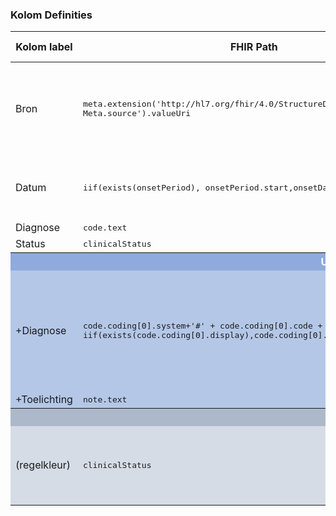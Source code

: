 ### Kolom Definities
<table class="grid">
<thead>
<th>Kolom label</th>
<th width="25%">FHIR Path</th>
<th>FHIR Type</th>
<th>Zib element</th>
<th>Toelichting of regels</th>
</thead>
<tbody>
<tr>
<td>Bron</td>
<td><samp>meta.extension('http://hl7.org/fhir/4.0/StructureDefinition/extension-Meta.source').valueUri</samp></td>
<td><code>string</code></td>
<td>nvt</td>
<td>Lookup adhv uri (AGB-Z of OID) <code>&lt;adressering-base&gt;/Organization?identifier=&lt;.meta.tag.code&gt;</code> en gebruik dan <code>Organization.name</code></td>
</tr>
<tr>
<td>Datum</td>
<td><samp>iif(exists(onsetPeriod), onsetPeriod.start,onsetDateTime)</samp></td>
<td><code>Period</code> of <code>dateTime</code></td>
<td>ProbleemBeginDatum</td>
<td>Laat één datum zien als de <code>.onsetDateTime</code> en <code>.onsetPeriod</code> hetzelfde zijn</td>
</tr>
<tr>
<td>Diagnose</td>
<td><samp>code.text</samp></td>
<td><code>string</code></td>
<td>ProbleemNaam</td>
<td></td>
</tr>
<tr>
<td>Status</td>
<td><samp>clinicalStatus</samp></td>
<td><code>code</code></td>
<td>ProbleemStatus</td>
<td></td>
</tr>
<tr style="background-color:#8faadc; color:white"><th colspan="5">UITKLAPVELD</th></tr>
<tr style="background-color:#b4c7e7">
<td>+Diagnose</td>
<td><samp>code.coding[0].system+'#' + code.coding[0].code + ' ' + iif(exists(code.coding[0].display),code.coding[0].display,'')</samp></td>
<td><code>string</code></td>
<td>ProbleemNaam</td>
<td>Meerdere codes mogelijk.<br/>Ignore NullFlavor.<br/>Lookup system label middels <code>&lt;terminologie-base&gt;/CodeSystem?url=&lt;.system&gt;</code> en gebruik dan <code>CodeSystem.title</code></td>
</tr>
<tr style="background-color:#b4c7e7">
<td>+Toelichting</td>
<td><samp>note.text</samp></td>
<td><code>string</code></td>
<td>Toelichting</td>
<td></td>
</tr>
<tr style="background-color:#adb9ca; color:white"><th colspan="5">MARKERING</th></tr>
<tr style="background-color:#d6dce5">
<td>(regelkleur)</td>
<td><samp>clinicalStatus</samp></td>
<td><code>code</code></td>
<td>ProbleemStatus</td>
<td>Actueel (active) = groene rijen, dikgedrukt<br/>Niet actueel (inactive) = grijze rijen</td>
</tr>
</tbody>
</table>